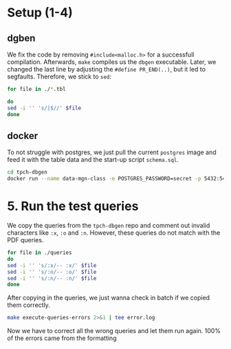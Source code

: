 # Setup (1-4)

## dgben

We fix the code by removing `#include<malloc.h>` for a successfull compilation. Afterwards, `make` compiles us the `dbgen` executable. Later, we changed the last line by adjusting the `#define PR_END(..)`, but it led to segfaults. Therefore, we stick to `sed`:

```bash
for file in ./*.tbl

do
sed -i '' 's/|$//' $file
done
```

## docker

To not struggle with postgres, we just pull the current `postgres` image and feed it with the table data and the start-up script `schema.sql`.

```bash
cd tpch-dbgen
docker run --name data-mgn-class -e POSTGRES_PASSWORD=secret -p 5432:5432 -v $(pwd)/100mb:/etc/data -v $(pwd)/schema.sql:/docker-entrypoint-initdb.d/schema.sql -d postgres
```


# 5. Run the test queries

We copy the queries from the `tpch-dbgen` repo and comment out invalid characters like `:x`, `:o` and `:n`. However, these queries do not match with the PDF queries.

```bash
for file in ./queries
do
sed -i '' 's/:x/-- :x/' $file
sed -i '' 's/:o/-- :o/' $file
sed -i '' 's/:n/-- :n/' $file
done
```

After copying in the queries, we just wanna check in batch if we copied them correctly.

```bash
make execute-queries-errors 2>&1 | tee error.log 
```

Now we have to correct all the wrong queries and let them run again. 100% of the errors came from the formatting
